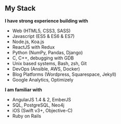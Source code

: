 My Stack
---
**I have strong experience building with**
- Web (HTML5, CSS3, SASS)
- Javascript (ES5 & ES6 & ES7)
- Node.js, Koa.js
- ReactJS with Redux
- Python (NumPy, Pandas, Django)
- C, C++, debugging with GDB
- Unix based systems, Bash, zsh, Git
- DevOps (Ansible, AWS, Docker)
- Blog Platforms (Wordpress, Squarespace, Jekyll)
- Google Analytics, Optimizely

**I am familiar with**
- AngularJS 1.4 & 2, EmberJS
- SQL, PostgreSQL, Neo4j
- iOS (Swift v3+, Objective-C)
- Ruby on Rails
